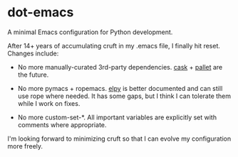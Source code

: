 # dot-emacs
A minimal Emacs configuration for Python development.

After 14+ years of accumulating cruft in my .emacs file, I finally hit
reset.  Changes include:

 - No more manually-curated 3rd-party dependencies.
   [cask](http://cask.readthedocs.org/) +
   [pallet](https://github.com/rdallasgray/pallet) are the future.

 - No more pymacs + ropemacs.  [elpy](http://elpy.readthedocs.org/) is
   better documented and can still use rope where needed.  It has some
   gaps, but I think I can tolerate them while I work on fixes.

 - No more custom-set-*.  All important variables are explicitly set
   with comments where appropriate.

I'm looking forward to minimizing cruft so that I can evolve my
configuration more freely.
